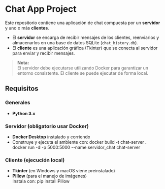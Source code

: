 # Chat App Project

Este repositorio contiene una aplicación de chat compuesta por un **servidor** y uno o más **clientes**.

- El **servidor** se encarga de recibir mensajes de los clientes, reenviarlos y almacenarlos en una base de datos SQLite (`chat_history.db`).
- El **cliente** es una aplicación gráfica (Tkinter) que se conecta al servidor para enviar y recibir mensajes.

> **Nota:**  
> El servidor debe ejecutarse utilizando Docker para garantizar un entorno consistente. El cliente se puede ejecutar de forma local.

## Requisitos

### Generales
- **Python 3.x**

### Servidor (obligatorio usar Docker)
- **Docker Desktop** instalado y corriendo
- Construye y ejecuta el ambiente con:
  docker build -t chat-server .
  docker run -d -p 5000:5000 --name servidor_chat chat-server

### Cliente (ejecución local)
- **Tkinter** (en Windows y macOS viene preinstalado)
- **Pillow** (para el manejo de imágenes)  
  Instala con:
  pip install Pillow

